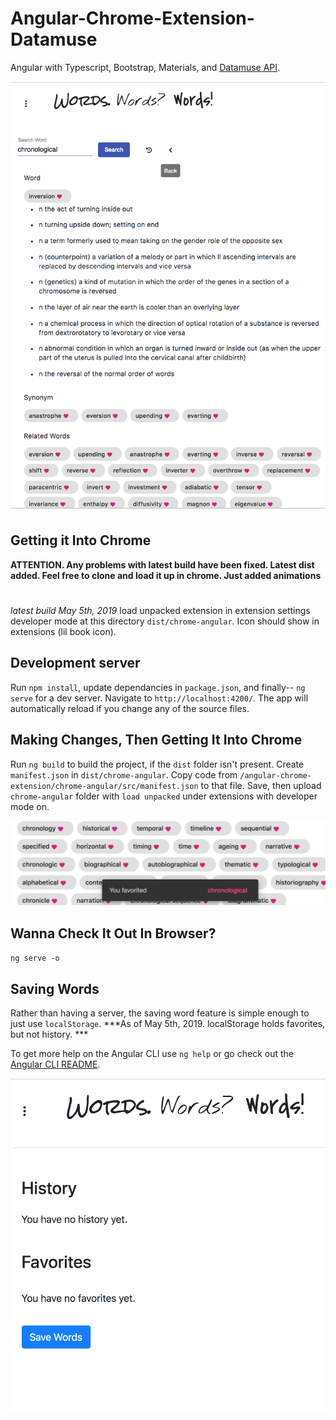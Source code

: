 



# Angular-Chrome-Extension-Datamuse

Angular with Typescript, Bootstrap, Materials, and [Datamuse API](https://www.datamuse.com/api/).

![](words1.png)

## Getting it Into Chrome

**ATTENTION. Any problems with latest build have been fixed. Latest dist added. Feel free to clone and load it up in chrome. Just added animations**
#
*latest build May 5th, 2019*
load unpacked extension in extension settings developer mode at this directory  `dist/chrome-angular`. Icon should show in extensions (lil book icon).

## Development server

Run `npm install`, update dependancies in `package.json`, and finally-- `ng serve` for a dev server. Navigate to `http://localhost:4200/`. The app will automatically reload if you change any of the source files. 

## Making Changes, Then Getting It Into Chrome

Run `ng build` to build the project, if the `dist` folder isn't present. Create `manifest.json` in `dist/chrome-angular`. Copy code from `/angular-chrome-extension/chrome-angular/src/manifest.json` to that file. Save, then upload  `chrome-angular` folder with `load unpacked`  under extensions with developer mode on.

![](words2.png)

## Wanna Check It Out In Browser?

`ng serve -o`

## Saving Words

Rather than having a server, the saving word feature is simple enough to just use `localStorage`. ***As of May 5th, 2019. localStorage holds favorites, but not history. ***

To get more help on the Angular CLI use `ng help` or go check out the [Angular CLI README](https://github.com/angular/angular-cli/blob/master/README.md).

![](words3.png)

